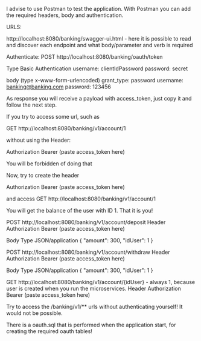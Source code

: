 I advise to use Postman to test the application. 
With Postman you can add the required headers, body and authentication.

URLS:

http://localhost:8080/banking/swagger-ui.html - here it is possible to read and discover each endpoint and what body/parameter and verb is required

Authenticate:
POST http://localhost:8080/banking/oauth/token

Type Basic Authentication
username: clientIdPassword
password: secret

body (type x-www-form-urlencoded)
grant_type: password
username: banking@banking.com
password: 123456

As response you will receive a payload with access_token, just copy it and follow the next step.

If you try to access some url, such as

GET http://localhost:8080/banking/v1/account/1

without using the Header:

Authorization Bearer (paste access_token here)

You will be forbidden of doing that

Now, try to create the header

Authorization Bearer (paste access_token here)

and access GET http://localhost:8080/banking/v1/account/1

You will get the balance of the user with ID 1. That it is you!

POST http://localhost:8080/banking/v1/account/deposit
Header
Authorization Bearer (paste access_token here)

Body Type JSON/application
{
  "amount": 300,
  "idUser": 1
}


POST http://localhost:8080/banking/v1/account/withdraw
Header
Authorization Bearer (paste access_token here)

Body Type JSON/application
{
  "amount": 300,
  "idUser": 1
}

GET http://localhost:8080/banking/v1/account/{idUser} - always 1, because user is created when you run the microservices.
Header
Authorization Bearer (paste access_token here)


Try to access the /banking/v1/** urls without authenticating yourself! It would not be possible.

There is a oauth.sql that is performed when the application start, for creating the required oauth tables! 





